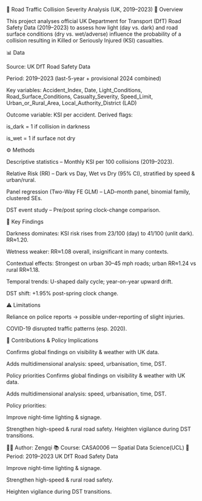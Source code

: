 🚦 Road Traffic Collision Severity Analysis (UK, 2019–2023)
📌 Overview

This project analyses official UK Department for Transport (DfT) Road Safety Data (2019–2023) to assess how light (day vs. dark) and road surface conditions (dry vs. wet/adverse) influence the probability of a collision resulting in Killed or Seriously Injured (KSI) casualties.

📊 Data

Source: UK DfT Road Safety Data

Period: 2019–2023 (last-5-year + provisional 2024 combined)

Key variables: Accident_Index, Date, Light_Conditions, Road_Surface_Conditions, Casualty_Severity, Speed_Limit, Urban_or_Rural_Area, Local_Authority_District (LAD)

Outcome variable: KSI per accident. Derived flags:

is_dark = 1 if collision in darkness

is_wet = 1 if surface not dry

⚙️ Methods

Descriptive statistics – Monthly KSI per 100 collisions (2019–2023).

Relative Risk (RR) – Dark vs Day, Wet vs Dry (95% CI), stratified by speed & urban/rural.

Panel regression (Two-Way FE GLM) – LAD–month panel, binomial family, clustered SEs.

DST event study – Pre/post spring clock-change comparison.

🔑 Key Findings

Darkness dominates: KSI risk rises from 23/100 (day) to 41/100 (unlit dark). RR≈1.20.

Wetness weaker: RR≈1.08 overall, insignificant in many contexts.

Contextual effects: Strongest on urban 30–45 mph roads; urban RR≈1.24 vs rural RR≈1.18.

Temporal trends: U-shaped daily cycle; year-on-year upward drift.

DST shift: +1.95% post-spring clock change.

⚠️ Limitations

Reliance on police reports → possible under-reporting of slight injuries.

COVID-19 disrupted traffic patterns (esp. 2020).

🎯 Contributions & Policy Implications

Confirms global findings on visibility & weather with UK data.

Adds multidimensional analysis: speed, urbanisation, time, DST.

Policy priorities
Confirms global findings on visibility & weather with UK data.

Adds multidimensional analysis: speed, urbanisation, time, DST.

Policy priorities:

Improve night-time lighting & signage.

Strengthen high-speed & rural road safety.
Heighten vigilance during DST transitions.

👩‍🎓 Author: Zengqi
📚 Course: CASA0006 — Spatial Data Science(UCL)
📅 Period: 2019–2023 UK DfT Road Safety Data

Improve night-time lighting & signage.

Strengthen high-speed & rural road safety.

Heighten vigilance during DST transitions.

